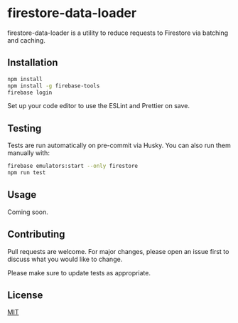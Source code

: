 # firestore-data-loader

firestore-data-loader is a utility to reduce requests to Firestore via batching and caching.

## Installation

```bash
npm install
npm install -g firebase-tools
firebase login
```

Set up your code editor to use the ESLint and Prettier on save.

## Testing

Tests are run automatically on pre-commit via Husky. You can also run them manually with:

```bash
firebase emulators:start --only firestore
npm run test
```

## Usage

Coming soon.

## Contributing

Pull requests are welcome. For major changes, please open an issue first
to discuss what you would like to change.

Please make sure to update tests as appropriate.

## License

[MIT](LICENSE)
